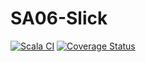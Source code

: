 # SA06-Slick


[![Scala CI](https://github.com/AlexTemirbulatow/de.htwg.sa.DotsAndBoxes/actions/workflows/scala.yml/badge.svg?branch=SA06-Slick)](https://github.com/AlexTemirbulatow/de.htwg.sa.DotsAndBoxes/actions/workflows/scala.yml)
[![Coverage Status](https://coveralls.io/repos/github/AlexTemirbulatow/de.htwg.sa.DotsAndBoxes/badge.svg?branch=SA06-Slick)](https://coveralls.io/github/AlexTemirbulatow/de.htwg.sa.DotsAndBoxes?branch=SA06-Slick)

